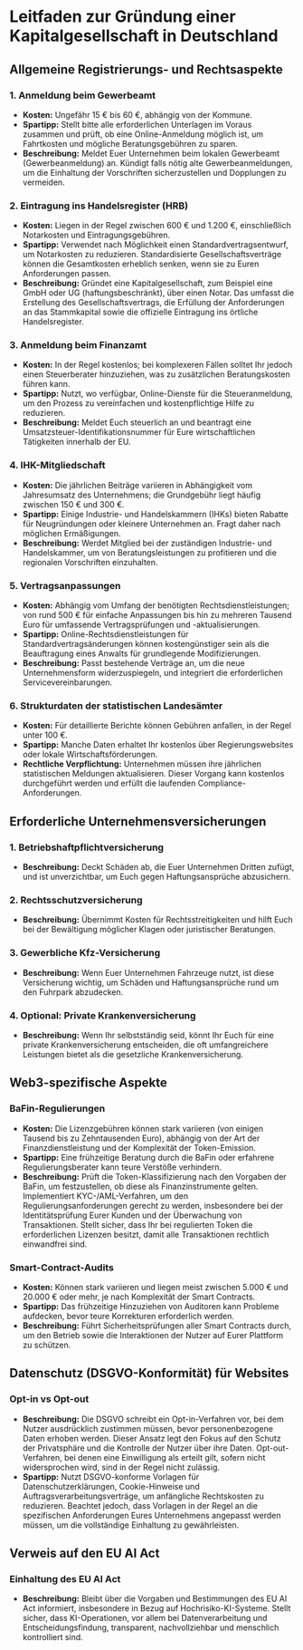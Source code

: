 # Leitfaden zur Gründung einer Kapitalgesellschaft in Deutschland

## Allgemeine Registrierungs- und Rechtsaspekte

### 1. Anmeldung beim Gewerbeamt

- **Kosten:** Ungefähr 15 € bis 60 €, abhängig von der Kommune.
- **Spartipp:** Stellt bitte alle erforderlichen Unterlagen im Voraus zusammen und prüft, ob eine Online-Anmeldung möglich ist, um Fahrtkosten und mögliche Beratungsgebühren zu sparen.
- **Beschreibung:** Meldet Euer Unternehmen beim lokalen Gewerbeamt (Gewerbeanmeldung) an. Kündigt falls nötig alte Gewerbeanmeldungen, um die Einhaltung der Vorschriften sicherzustellen und Dopplungen zu vermeiden.

### 2. Eintragung ins Handelsregister (HRB)

- **Kosten:** Liegen in der Regel zwischen 600 € und 1.200 €, einschließlich Notarkosten und Eintragungsgebühren.
- **Spartipp:** Verwendet nach Möglichkeit einen Standardvertragsentwurf, um Notarkosten zu reduzieren. Standardisierte Gesellschaftsverträge können die Gesamtkosten erheblich senken, wenn sie zu Euren Anforderungen passen.
- **Beschreibung:** Gründet eine Kapitalgesellschaft, zum Beispiel eine GmbH oder UG (haftungsbeschränkt), über einen Notar. Das umfasst die Erstellung des Gesellschaftsvertrags, die Erfüllung der Anforderungen an das Stammkapital sowie die offizielle Eintragung ins örtliche Handelsregister.

### 3. Anmeldung beim Finanzamt

- **Kosten:** In der Regel kostenlos; bei komplexeren Fällen solltet Ihr jedoch einen Steuerberater hinzuziehen, was zu zusätzlichen Beratungskosten führen kann.
- **Spartipp:** Nutzt, wo verfügbar, Online-Dienste für die Steueranmeldung, um den Prozess zu vereinfachen und kostenpflichtige Hilfe zu reduzieren.
- **Beschreibung:** Meldet Euch steuerlich an und beantragt eine Umsatzsteuer-Identifikationsnummer für Eure wirtschaftlichen Tätigkeiten innerhalb der EU.

### 4. IHK-Mitgliedschaft

- **Kosten:** Die jährlichen Beiträge variieren in Abhängigkeit vom Jahresumsatz des Unternehmens; die Grundgebühr liegt häufig zwischen 150 € und 300 €.
- **Spartipp:** Einige Industrie- und Handelskammern (IHKs) bieten Rabatte für Neugründungen oder kleinere Unternehmen an. Fragt daher nach möglichen Ermäßigungen.
- **Beschreibung:** Werdet Mitglied bei der zuständigen Industrie- und Handelskammer, um von Beratungsleistungen zu profitieren und die regionalen Vorschriften einzuhalten.

### 5. Vertragsanpassungen

- **Kosten:** Abhängig vom Umfang der benötigten Rechtsdienstleistungen; von rund 500 € für einfache Anpassungen bis hin zu mehreren Tausend Euro für umfassende Vertragsprüfungen und -aktualisierungen.
- **Spartipp:** Online-Rechtsdienstleistungen für Standardvertragsänderungen können kostengünstiger sein als die Beauftragung eines Anwalts für grundlegende Modifizierungen.
- **Beschreibung:** Passt bestehende Verträge an, um die neue Unternehmensform widerzuspiegeln, und integriert die erforderlichen Servicevereinbarungen.

### 6. Strukturdaten der statistischen Landesämter

- **Kosten:** Für detaillierte Berichte können Gebühren anfallen, in der Regel unter 100 €.
- **Spartipp:** Manche Daten erhaltet Ihr kostenlos über Regierungswebsites oder lokale Wirtschaftsförderungen.
- **Rechtliche Verpflichtung:** Unternehmen müssen ihre jährlichen statistischen Meldungen aktualisieren. Dieser Vorgang kann kostenlos durchgeführt werden und erfüllt die laufenden Compliance-Anforderungen.

## Erforderliche Unternehmensversicherungen

### 1. Betriebshaftpflichtversicherung

- **Beschreibung:** Deckt Schäden ab, die Euer Unternehmen Dritten zufügt, und ist unverzichtbar, um Euch gegen Haftungsansprüche abzusichern.

### 2. Rechtsschutzversicherung

- **Beschreibung:** Übernimmt Kosten für Rechtsstreitigkeiten und hilft Euch bei der Bewältigung möglicher Klagen oder juristischer Beratungen.

### 3. Gewerbliche Kfz-Versicherung

- **Beschreibung:** Wenn Euer Unternehmen Fahrzeuge nutzt, ist diese Versicherung wichtig, um Schäden und Haftungsansprüche rund um den Fuhrpark abzudecken.

### 4. Optional: Private Krankenversicherung

- **Beschreibung:** Wenn Ihr selbstständig seid, könnt Ihr Euch für eine private Krankenversicherung entscheiden, die oft umfangreichere Leistungen bietet als die gesetzliche Krankenversicherung.

## Web3-spezifische Aspekte

### BaFin-Regulierungen

- **Kosten:** Die Lizenzgebühren können stark variieren (von einigen Tausend bis zu Zehntausenden Euro), abhängig von der Art der Finanzdienstleistung und der Komplexität der Token-Emission.
- **Spartipp:** Eine frühzeitige Beratung durch die BaFin oder erfahrene Regulierungsberater kann teure Verstöße verhindern.
- **Beschreibung:** Prüft die Token-Klassifizierung nach den Vorgaben der BaFin, um festzustellen, ob diese als Finanzinstrumente gelten. Implementiert KYC-/AML-Verfahren, um den Regulierungsanforderungen gerecht zu werden, insbesondere bei der Identitätsprüfung Eurer Kunden und der Überwachung von Transaktionen. Stellt sicher, dass Ihr bei regulierten Token die erforderlichen Lizenzen besitzt, damit alle Transaktionen rechtlich einwandfrei sind.

### Smart-Contract-Audits

- **Kosten:** Können stark variieren und liegen meist zwischen 5.000 € und 20.000 € oder mehr, je nach Komplexität der Smart Contracts.
- **Spartipp:** Das frühzeitige Hinzuziehen von Auditoren kann Probleme aufdecken, bevor teure Korrekturen erforderlich werden.
- **Beschreibung:** Führt Sicherheitsprüfungen aller Smart Contracts durch, um den Betrieb sowie die Interaktionen der Nutzer auf Eurer Plattform zu schützen.

## Datenschutz (DSGVO-Konformität) für Websites

### Opt-in vs Opt-out

- **Beschreibung:** Die DSGVO schreibt ein Opt-in-Verfahren vor, bei dem Nutzer ausdrücklich zustimmen müssen, bevor personenbezogene Daten erhoben werden. Dieser Ansatz legt den Fokus auf den Schutz der Privatsphäre und die Kontrolle der Nutzer über ihre Daten. Opt-out-Verfahren, bei denen eine Einwilligung als erteilt gilt, sofern nicht widersprochen wird, sind in der Regel nicht zulässig.
- **Spartipp:** Nutzt DSGVO-konforme Vorlagen für Datenschutzerklärungen, Cookie-Hinweise und Auftragsverarbeitungsverträge, um anfängliche Rechtskosten zu reduzieren. Beachtet jedoch, dass Vorlagen in der Regel an die spezifischen Anforderungen Eures Unternehmens angepasst werden müssen, um die vollständige Einhaltung zu gewährleisten.

## Verweis auf den EU AI Act

### Einhaltung des EU AI Act

- **Beschreibung:** Bleibt über die Vorgaben und Bestimmungen des EU AI Act informiert, insbesondere in Bezug auf Hochrisiko-KI-Systeme. Stellt sicher, dass KI-Operationen, vor allem bei Datenverarbeitung und Entscheidungsfindung, transparent, nachvollziehbar und menschlich kontrolliert sind.



